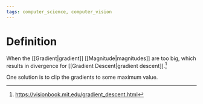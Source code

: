 ```yaml
---
tags: computer_science, computer_vision
---
```


# Definition

When the [[Gradient|gradient]] [[Magnitude|magnitudes]] are too big, which results in divergence for [[Gradient Descent|gradient descent]].[^1]

One solution is to clip the gradients to some maximum value.

[^1]: https://visionbook.mit.edu/gradient_descent.html